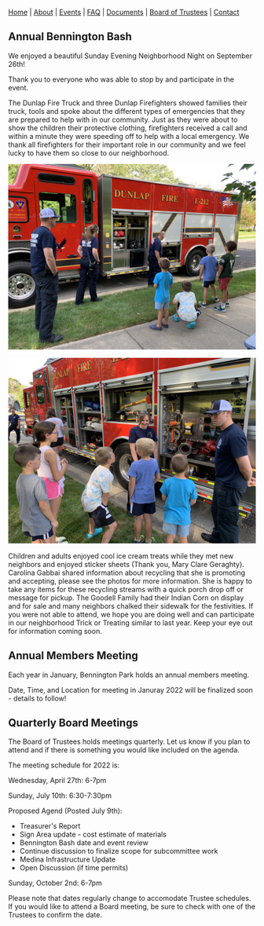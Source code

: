 [Home](index.md) | [About](about.md) | [Events](events.md) | [FAQ](faq.md) | [Documents](documents.md) | [Board of Trustees](trustees.md) | [Contact](contact.md)

## Annual Bennington Bash

We enjoyed a beautiful Sunday Evening Neighborhood Night on September 26th! 

Thank you to everyone who was able to stop by and participate in the event. 

The Dunlap Fire Truck and three Dunlap Firefighters showed families their truck, tools and spoke about the different types of emergencies that they are prepared to help with in our community. Just as they were about to show the children their protective clothing, firefighters received a call and within a minute they were speeding off to help with a local emergency. We thank all firefighters for their important role in our community and we feel lucky to have them so close to our neighborhood.  

![FireTruck1.jpg](https://github.com/benningtonparkhoa/benningtonparkhoa.github.io/blob/master/FireTruck1.jpg?raw=true)

![FireTruck2.jpg](https://github.com/benningtonparkhoa/benningtonparkhoa.github.io/blob/master/FireTruck2.jpg?raw=true)

Children and adults enjoyed cool ice cream treats while they met new neighbors and enjoyed sticker sheets (Thank you, Mary Clare Geraghty). Carolina Gabbai shared information about recycling that she is promoting and accepting, please see the photos for more information. She is happy to take any items for these recycling streams with a quick porch drop off or message for pickup. The Goodell Family had their Indian Corn on display and for sale and many neighbors chalked their sidewalk for the festivities. If you were not able to attend, we hope you are doing well and can participate in our neighborhood Trick or Treating similar to last year. Keep your eye out for information coming soon.

## Annual Members Meeting

Each year in January, Bennington Park holds an annual members meeting.

Date, Time, and Location for meeting in Januray 2022 will be finalized soon - details to follow!

## Quarterly Board Meetings

The Board of Trustees holds meetings quarterly.  Let us know if you plan to attend and if there is something you would like included on the agenda.

The meeting schedule for 2022 is:

Wednesday, April 27th: 6-7pm
  
Sunday, July 10th: 6:30-7:30pm
 
 Proposed Agend (Posted July 9th):
  - Treasurer's Report
  - Sign Area update - cost estimate of materials
  - Bennington Bash date and event review
  - Continue discussion to finalize scope for subcommittee work
  - Medina Infrastructure Update
  - Open Discussion (if time permits)
  
Sunday, October 2nd: 6-7pm

Please note that dates regularly change to accomodate Trustee schedules.  If you would like to attend a Board meeting, be sure to check with one of the Trustees to confirm the date.
